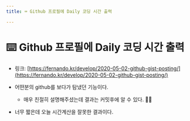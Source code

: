 ```yaml
---
title: ⌨️ Github 프로필에 Daily 코딩 시간 출력 

---
```

# ⌨️ Github 프로필에 Daily 코딩 시간 출력 

- 링크: [https://fernando.kr/develop/2020-05-02-github-gist-posting/](https://fernando.kr/develop/2020-05-02-github-gist-posting/)


- 어떤분의 github를 보다가 탐냈던 기능이다.  
  - 매우 친절히 설명해주셨는데 결과는 커밋후에 알 수 있다. 🙇‍♀️
- 너무 짧은데 오늘 시간계산을 잘못한 결과이다.